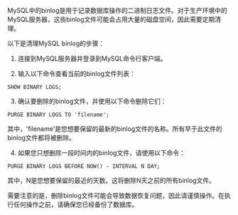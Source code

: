 MySQL中的binlog是用于记录数据库操作的二进制日志文件。对于生产环境中的MySQL服务器，这些binlog文件可能会占用大量的磁盘空间，因此需要定期清理。

以下是清理MySQL binlog的步骤：

1. 连接到MySQL服务器并登录到MySQL命令行客户端。

2. 输入以下命令查看当前的binlog文件列表：

```
SHOW BINARY LOGS;
```

3. 确认要删除的binlog文件，并使用以下命令删除它们：

```
PURGE BINARY LOGS TO 'filename';
```

其中，'filename'是您想要保留的最新的binlog文件的名称。所有早于此文件的binlog文件都将被删除。

4. 如果您只想删除一段时间内的binlog文件，请使用以下命令：

```
PURGE BINARY LOGS BEFORE NOW() - INTERVAL N DAY;
```

其中，N是您想要保留的最近的天数。这将删除N天之前的所有binlog文件。

需要注意的是，删除binlog文件可能会导致数据恢复问题，因此请谨慎操作。在执行任何操作之前，请确保您已经备份了数据库。